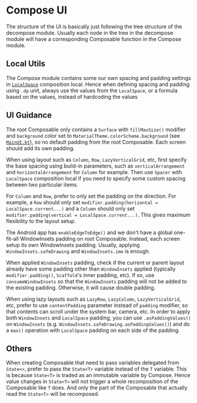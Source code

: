 # Compose UI

The structure of the UI is basically just following the tree structure of the decompose module. Usually each node in the tree in the decompose module will have a corresponding Composable function in the Compose module.

## Local Utils

The Compose module contains some our own spacing and padding settings in [`LocalSpace`](../../conduit-frontend/frontend-compose-ui/src/commonMain/kotlin/mikufan/cx/conduit/frontend/ui/theme/Space.kt) composition local. Hence when defining spacing and padding using `.dp` unit, always use the values from the `LocalSpace`, or a formula based on the values, instead of hardcoding the values

## UI Guidance

The root Composable only contains a `Surface` with `fillMaxSize()` modifier and `background` color set to `MaterialTheme.colorScheme.background` (see [`MainUI.kt`](../../conduit-frontend/frontend-compose-ui/src/commonMain/kotlin/mikufan/cx/conduit/frontend/ui/MainUI.kt)), so no default padding from the root Composable. Each screen should add its own padding.

When using layout such as `Column`, `Row`, `LazyVerticalGrid`, etc, first specify the base spacing using build-in parameters, such as  `verticalArrangement` and `horizontalArrangement` for `Column` for example. Then use `Spacer` with `LocalSpace` composition local if you need to specify some custom spacing between two particular items.

For `Column` and `Row`, prefer to only set the padding on the direction. For example, a `Row` should only set `modifier.padding(horizontal = LocalSpace.current...)` and a `Column` should only set `modifier.padding(vertical = LocalSpace.current...)`. This gives maximum flexibility to the layout setup.

The Android app has `enableEdgeToEdge()` and we don't have a global one-fit-all WindowInsets padding on root Composable. Instead, each screen setup its own WindowInsets padding. Usually, applying `WindowInsets.safeDrawing` and `WindowInsets.ime` is enough.

When applied `WindowInsets` padding, check if the current or parent layout already have some padding other than `WindowInsets` applied (typically `modifier.padding()`, `Scaffold`'s inner padding, etc). If so, use `consumeWindowInsets` so that the `WindowInsets` padding will not be added to the existing padding. Otherwise, it will cause double padding.

When using lazy layouts such as `LazyRow`, `LazyColumn`, `LazyVerticalGrid`, etc, prefer to use `contentPadding` parameter instead of `padding` modifier, so that contents can scroll under the system bar, camera, etc. In order to apply both `WindowInsets` and `LocalSpace` padding, you can use `.asPaddingValues()` on `WindowInsets` (e.g. `WindowInsets.safeDrawing.asPaddingValues()`) and do a `max()` operation with `LocalSpace` padding on each side of the padding.

## Others

When creating Composable that need to pass variables delegated from `State<>`, prefer to pass the `State<T>` variable instead of the `T` variable. This is because `State<T>` is traded as an immutable variable by Compose. Hence value changes in `State<T>` will not trigger a whole recomposition of the Composable like `T` does. And only the part of the Composable that actually read the `State<T>` will be recomposed.
